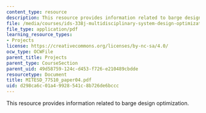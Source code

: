 ```yaml
---
content_type: resource
description: This resource provides information related to barge design optimization.
file: /media/courses/ids-338j-multidisciplinary-system-design-optimization-spring-2010/d298ca6c01a49928541c8b726de6bccc_MITESD_77S10_paper04.pdf
file_type: application/pdf
learning_resource_types:
- Projects
license: https://creativecommons.org/licenses/by-nc-sa/4.0/
ocw_type: OCWFile
parent_title: Projects
parent_type: CourseSection
parent_uid: 49d58759-124c-d453-f726-e210489cbdde
resourcetype: Document
title: MITESD_77S10_paper04.pdf
uid: d298ca6c-01a4-9928-541c-8b726de6bccc
---
```

This resource provides information related to barge design optimization.